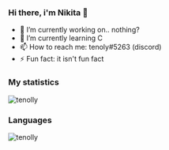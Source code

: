 ### Hi there, i'm Nikita 👋

- :telescope: I’m currently working on.. nothing?
- :seedling: I’m currently learning С
- :mailbox: How to reach me: tenoly#5263 (discord)
- :zap: Fun fact: it isn't fun fact
  
### My statistics
<p align="left"><img src="https://github-readme-stats.vercel.app/api?username=tenolly&show_icons=true&theme=tokyonight" alt="tenolly"/></p>
<!--radical, merko, tokyonight-->

### Languages
<p align="left"><img src="https://github-readme-stats.vercel.app/api/top-langs/?username=tenolly&layout=compact&theme=tokyonight" alt="tenolly"/></p>

<!--[<img src="https://www.codewars.com/users/tenoly/badges/large">](https://www.codewars.com/users/tenoly)-->
